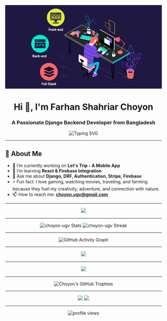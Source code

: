 <!-- README.md for choyon-ugv -->
<div align="center">
<!--   <img height="150" src="https://media.giphy.com/media/M9gbBd9nbDrOTu1Mqx/giphy.gif"  /> -->
  <img src="https://raw.githubusercontent.com/choyon-ugv/choyon-ugv/refs/heads/master/full-stack-development.gif"  />
</div>

<h1 align="center">Hi 👋, I'm Farhan Shahriar Choyon</h1>
<h3 align="center">A Passionate Django Backend Developer from Bangladesh</h3>

<p align="center">
  <img src="https://readme-typing-svg.demolab.com?font=Fira+Code&weight=500&size=24&pause=1000&center=true&vCenter=true&width=600&lines=Backend+Developer+%7C+Django+%7C+DRF;Full-Stack+Learner+%7C+Django+%7C+React;Love+Coding+%26+Problem+Solving;Traveling+%7C+Gaming+%7C+Movies+%7C+Farming" alt="Typing SVG" />
</p>

---

## 🧠 About Me

- 🔭 I’m currently working on **Let's Trip - A Mobile App**
- 🌱 I’m learning **React & Firebase Integration**
- 💬 Ask me about **Django, DRF, Authentication, Stripe, Firebase**
- ⚡ Fun fact: I love gaming, watching movies, traveling, and farming because they fuel my creativity, adventure, and connection with nature.
- 📫 How to reach me: **choyon.ugv@gmail.com**

---

<p align="center">
  <img src="https://skillicons.dev/icons?i=python,django,react,html,css,js,figma,illustrator,vscode,git,github,postman" />
</p>

---

<p align="center">
  <img src="https://github-readme-stats.vercel.app/api?username=choyon-ugv&show_icons=true&theme=tokyonight&count_private=true&include_all_commits=true&hide_border=true" alt="choyon-ugv Stats" />
  <img src="https://github-readme-streak-stats.herokuapp.com?user=choyon-ugv&theme=tokyonight&hide_border=true" alt="choyon-ugv Streak" />
</p>

---

<p align="center">
  <img src="https://github-readme-activity-graph.vercel.app/graph?username=choyon-ugv&theme=react-dark&area=true&hide_border=true" alt="GitHub Activity Graph" />
</p>

---

<p align="center">
  <img src="https://github-readme-stats.vercel.app/api/top-langs/?username=choyon-ugv&layout=compact&theme=tokyonight" />
</p>

---

<p align="center">
  <img src="https://quotes-github-readme.vercel.app/api?type=horizontal&theme=dark" />
</p>

---

<p align="center">
  <img src="https://github-profile-trophy.vercel.app/?username=choyon-ugv&theme=tokyonight&margin-w=10&margin-h=10&row=1&column=7" alt="Choyon's GitHub Trophies" />
</p>

---

<p align="center">
  <a href="https://www.linkedin.com/in/farhanshahriarchoyon/" target="_blank"><img src="https://img.shields.io/badge/-LinkedIn-blue?style=for-the-badge&logo=linkedin" /></a>
  <a href="mailto:choyon.ugv@gmail.com"><img src="https://img.shields.io/badge/-Gmail-red?style=for-the-badge&logo=gmail" /></a>
</p>

---

<p align="center">
  <img src="https://komarev.com/ghpvc/?username=choyon-ugv&label=Profile%20views&color=0e75b6&style=flat" alt="profile views" />
</p>
